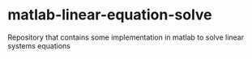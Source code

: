 matlab-linear-equation-solve
============================

Repository that contains some implementation in matlab to solve linear systems equations 
